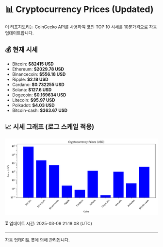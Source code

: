 
# 📊 Cryptocurrency Prices (Updated)

이 리포지토리는 CoinGecko API를 사용하여 코인 TOP 10 시세를 10분가격으로 자동 업데이트합니다.

## 💰 현재 시세
- Bitcoin: **$82415 USD**
- Ethereum: **$2029.78 USD**
- Binancecoin: **$556.18 USD**
- Ripple: **$2.18 USD**
- Cardano: **$0.732255 USD**
- Solana: **$127.6 USD**
- Dogecoin: **$0.169634 USD**
- Litecoin: **$95.97 USD**
- Polkadot: **$4.03 USD**
- Bitcoin-cash: **$363.67 USD**

## 📈 시세 그래프 (로그 스케일 적용)
![Crypto Prices](crypto_prices.png)

⏳ 업데이트 시간: 2025-03-09 21:18:08 (UTC)

---
자동 업데이트 봇에 의해 관리됩니다.
